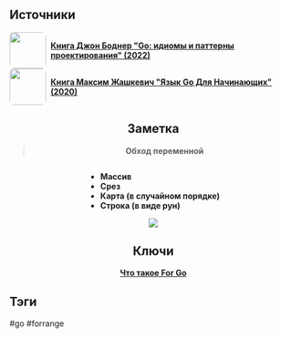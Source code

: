 <h2 align="left">Источники</h2>
<div style="text-align: left">
	<ul style="padding: 0; list-style-type: none; display: flex; flex-direction: column; align-items: left;">
		<li style="display: flex; align-items: center">
			<img
			style="border-radius: 8px; margin-right: 8px; width: 64px; height: 64px; object-fit: cover"
			src="https://sun9-12.userapi.com/impg/AvCGOlah4o7UhSXgysq7X4NJIi72XXjksOos3Q/45XBVuWEKXE.jpg?size=467x660&quality=95&sign=8518ce7b583fb840ea3d1887485f955c&type=album" />
			<strong><a href="https://vk.com/wall-200520393_325">Книга Джон Боднер "Go: идиомы и паттерны проектирования" (2022)</a></strong>
	    </li>
		<li style="display: flex; align-items: center">
			<img
			style="border-radius: 8px; margin-right: 8px; width: 64px; height: 64px; object-fit: cover"
			src="https://sun9-11.userapi.com/impg/Rbi7bq4zpiRLoRxDX6jjlgxa1P2jvRVvK4LctA/RhguMLjyBoQ.jpg?size=1944x2160&quality=96&sign=2ff1b91737d9eeba989b95e5662e7e6d&type=album" />
			<strong><a href="https://vk.com/wall-167789771_1227">Книга Максим Жашкевич "Язык Go Для Начинающих" (2020)</a></strong>
	    </li>
	</ul>
</div>
<h2 align="center">Заметка</h2>
<blockquote align="center">
	<strong>Обход переменной</strong>
</blockquote>
<div style="text-align: center;">
	<ul style="display: inline-block; text-align: left;">
		<li><strong>Массив</strong></li>
		<li><strong>Срез</strong></li>
		<li><strong>Карта (в случайном порядке)</strong></li>
		<li><strong>Строка (в виде рун)</strong></li>
	</ul>
</div>
<center>
	<img src="https://psv4.userapi.com/c909518/u542439242/docs/d44/bc7ed5addb92/Go-ForRange.png?extra=6O9CL4DBeWWPeudRZmIqDNhZLgacqtvuwpALcajkWFS1XHRBnO6adckt8jipAx9ovp_guKMg3nmH7GcI6WPbDJYITBBlJXQT7MHetAS-MqicWee_aEi8WqCK4VdLq5gmU3s5080Xh0GG5jSnOcm3u58vxN0" />
</center>
<h2 align="center">Ключи</h2>
<div style="display: flex; align-items: flex-start;">
  <ul style="list-style-type: none; margin: 0; padding: 0; text-align: center; flex-grow: 1;">
    <li><strong><a href="obsidian://open?file=Go/Loops/Что такое For Go">Что такое For Go</a></strong></li>
  </ul>
</div>
<h2 align="left">Тэги</h2>
#go #forrange